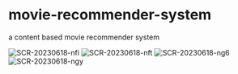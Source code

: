 # movie-recommender-system
a content based movie recommender system

![SCR-20230618-nfi](https://github.com/namya5/movie-recommender-system/assets/77522983/0c7e18e6-c4f6-435f-83aa-ff189b5b14ef)
![SCR-20230618-nft](https://github.com/namya5/movie-recommender-system/assets/77522983/b1578294-ab77-4dc8-8f5a-347d9fec9f20)
![SCR-20230618-ng6](https://github.com/namya5/movie-recommender-system/assets/77522983/f3f4a1fd-a25f-4a26-bda9-e0964a0d1a21)
![SCR-20230618-ngy](https://github.com/namya5/movie-recommender-system/assets/77522983/1610554c-a529-4949-9fd1-5b34621052b7)
